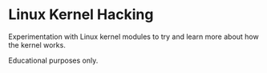# Linux Kernel Hacking

Experimentation with Linux kernel modules to try and learn more about how the kernel works.

Educational purposes only.

